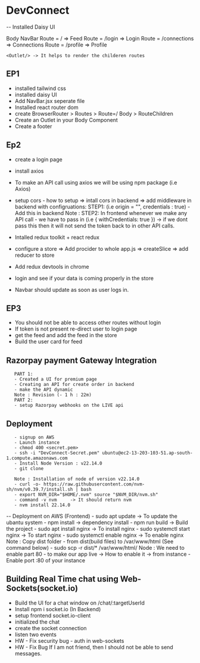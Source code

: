 # DevConnect

-- Installed Daisy UI 

Body
    NavBar
    Route = /                  => Feed
    Route = /login             => Login
    Route = /connections       => Connections 
    Route = /profile           => Profile 

    <Outlet/> -> It helps to render the childeren routes 


## EP1
- installed tailwind css
- installed daisy UI
- Add NavBar.jsx seperate file 
- Installed react router dom
- create BrowserRouter > Routes > Route=/ Body > RouteChildren
- Create an Outlet in your Body Component 
- Create a footer

## Ep2
- create a login page 
- install axios
- To make an API call using axios we will be using npm package (i.e Axios)
- setup cors - how to setup => intall cors in backend => add middleware in backend with configruations:
       STEP1: (i.e origin = "", credentials : true) - Add this in backend 
Note : STEP2: In frontend whenever we make any API call - we have to pass in (i.e { withCredentials: true }) -> if we dont pass this then it will not send the token back to in other API calls.

- Intalled redux toolkit + react redux
- configure a store => Add procider to whole app.js => createSlice => add reducer to store  
- Add redux devtools in chrome 
- login and see if your data is coming properly in the store 
- Navbar should update as soon as user logs in.

## EP3
- You should not be able to access other routes without login 
- If token is not present re-direct user to login page 
- get the feed and add the feed in the store 
- Build the user card for feed

## Razorpay payment Gateway Integration 
       PART 1:
       - Created a UI for premium page 
       - Creating an API for create order in backend
       - make the API dynamic
       Note : Revision (- 1 h : 22m)
       PART 2: 
       - setup Razorpay webhooks on the LIVE api


## Deployment
       - signup on AWS
       - Launch instance 
       - chmod 400 <secret.pem>
       - ssh -i "DevConnect-Secret.pem" ubuntu@ec2-13-203-103-51.ap-south-1.compute.amazonaws.com
       - Install Node Version : v22.14.0
       - git clone 

       Note : Installation of node of version v22.14.0
       - curl -o- https://raw.githubusercontent.com/nvm-sh/nvm/v0.39.7/install.sh | bash
       - export NVM_DIR="$HOME/.nvm" source "$NVM_DIR/nvm.sh"
       - command -v nvm     -> It should return nvm
       - nvm install 22.14.0





-- Deployment on AWS (Frontend)
       - sudo apt update                  -> To update the ubantu system 
       - npm install                      -> dependency install
       - npm run build                    -> Build the project 
       - sudo apt install nginx           -> To install nginx
       - sudo systemctl start nginx       -> To start nginx
       - sudo systemctl enable nginx      -> To enable nginx
       Note :  Copy dist folder - from dist(build files) to /var/www/html (See command below)
       - sudo scp -r dist/* /var/www/html/
       Node : We need to enable part 80  - to make our app live -> How to enable it -> from instance
       - Enable port :80 of your instance


## Building Real Time chat using Web-Sockets(socket.io)
- Build the UI for a chat window on /chat/:targetUserId
- Install npm i socket.io (In Backend)
- setup frontend socket.io-client
- initialized the chat 
- create the socket connection 
- listen two events 
- HW - Fix security bug - auth in web-sockets
- HW - Fix Bug If I am not friend, then I should not be able to send messages.



